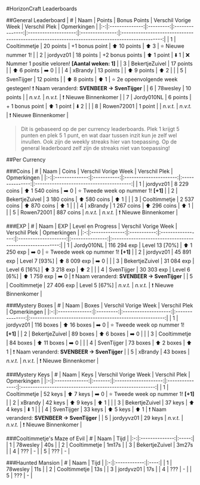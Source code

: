 #HorizonCraft Leaderboards

##General Leaderboard
| # |      Naam      |   Points  |   Bonus Points  | Verschil Vorige Week |  Verschil Plek  |                                           Opmerkingen                                           |
|:-:|:--------------:|:---------:|:---------------:|:--------------------:|:---------------:|:-----------------------------------------------------------------------------------------------:|
| 1 |  Cooltimmetje  | 20 points |  +1 bonus point | :arrow_up: 10 points |   :arrow_up: 3  |                                     :star: Nieuwe nummer 1!                                     |
| 2 |    jordyvz01   | 18 points | +2 bonus points |  :arrow_up: 1 point  |  :arrow_down: 1 |                       :x: Nummer 1 positie veloren! **[Aantal weken: 1]**                       |
| 3 | BekertjeZuivel | 17 points |                 |  :arrow_up: 6 points | :arrow_right: 0 |                                                                                                 |
| 4 |     xBrandy    | 13 points |                 |  :arrow_up: 9 points |   :arrow_up: 2  |                                                                                                 |
| 5 |   SvenTijger   | 12 points |                 |  :arrow_up: 8 points |   :arrow_up: 1  | :star: 2e opeenvolgende week gestegen! :exclamation: Naam veranderd: **SVENBEER -> SvenTijger** |
| 6 |    78wesley    | 10 points |                 |       *n.v.t.*       |     *n.v.t.*    |                                 :exclamation: Nieuwe Binnenkomer                                |
| 7 |   Jordy010NL   |  6 points | + 1 bonus point |  :arrow_up: 1 point  |  :arrow_down: 2 |                                                                                                 |
| 8 |   Rowen72001   |  1 point  |                 |       *n.v.t.*       |     *n.v.t.*    |                                 :exclamation: Nieuwe Binnenkomer                                |

> Dit is gebaseerd op de per currency leaderboards. 
> Plek 1 krijgt 5 punten en plek 5 1 punt, en wat daar tussen inzit kun je zelf wel invullen.
> Ook zijn de weekly streaks hier van toepassing. Op de general leaderboard zelf zijn de streaks niet van toepassing!

##Per Currency

###Coins
| # |      Naam      |    Coins    |  Verschil Vorige Week  |  Verschil Plek  |                Opmerkingen               |
|:-:|:--------------:|:-----------:|:----------------------:|:---------------:|:----------------------------------------:|
| 1 |    jordyvz01   | 8 229 coins | :arrow_up: 1 540 coins | :arrow_right: 0 | :star: Tweede week op nummer 1! **[+1]** |
| 2 | BekertjeZuivel | 3 180 coins |  :arrow_up: 580 coins  |   :arrow_up: 1  |                                          |
| 3 |  Cooltimmetje  | 2 537 coins |  :arrow_up: 870 coins  |   :arrow_up: 1  |                                          |
| 4 |     xBrandy    | 1 267 coins |  :arrow_up: 296 coins  |   :arrow_up: 1  |                                          |
| 5 |   Rowen72001   |  887 coins  |        *n.v.t.*        |     *n.v.t.*    |     :exclamation: Nieuwe Binnenkomer     |

###EXP
| # |      Naam      |     EXP     | Level en Progress | Verschil Vorige Week |  Verschil Plek  |                        Opmerkingen                       |
|:-:|:--------------:|:-----------:|:-----------------:|:--------------------:|:---------------:|:--------------------------------------------------------:|
| 1 |   Jordy010NL   | 116 294 exp |   Level 13 [70%]  | :arrow_up: 1 250 exp | :arrow_right: 0 |         :star: Tweede week op nummer 1! **[+1]**         |
| 2 |    jordyvz01   |  45 891 exp |   Level 7 [93%]   | :arrow_up: 8 009 exp | :arrow_right: 0 |                                                          |
| 3 | BekertjeZuivel |  31 084 exp |   Level 6 [16%]   | :arrow_up: 3 218 exp |   :arrow_up: 2  |                                                          |
| 4 |   SvenTijger   |  30 303 exp |    Level 6 [6%]   | :arrow_up: 1 759 exp | :arrow_right: 0 | :exclamation: Naam veranderd: **SVENBEER -> SvenTijger** |
| 5 |  Cooltimmetje  |  27 406 exp |   Level 5 [67%]   |       *n.v.t.*       |     *n.v.t.*    |             :exclamation: Nieuwe Binnenkomer             |

###Mystery Boxes
| # |      Naam      |   Boxes   | Verschil Vorige Week |  Verschil Plek  |                        Opmerkingen                       |
|:-:|:--------------:|:---------:|:--------------------:|:---------------:|:--------------------------------------------------------:|
| 1 |    jordyvz01   | 116 boxes |  :arrow_up: 16 boxes | :arrow_right: 0 |         :star: Tweede week op nummer 1! **[+1]**         |
| 2 | BekertjeZuivel |  89 boxes |  :arrow_up: 6 boxes  | :arrow_right: 0 |                                                          |
| 3 |  Cooltimmetje  |  84 boxes |  :arrow_up: 11 boxes | :arrow_right: 0 |                                                          |
| 4 |   SvenTijger   |  73 boxes |  :arrow_up: 2 boxes  |   :arrow_up: 1  | :exclamation: Naam veranderd: **SVENBEER -> SvenTijger** |
| 5 |     xBrandy    |  43 boxes |       *n.v.t.*       |     *n.v.t.*    |             :exclamation: Nieuwe Binnenkomer             |

###Mystery Keys
| # |      Naam      |   Keys  | Verschil Vorige Week |  Verschil Plek  |                        Opmerkingen                       |
|:-:|:--------------:|:-------:|:--------------------:|:---------------:|:--------------------------------------------------------:|
| 1 |  Cooltimmetje  | 52 keys |   :arrow_up: 7 keys  | :arrow_right: 0 |         :star: Tweede week op nummer 1! **[+1]**         |
| 2 |     xBrandy    | 42 keys |   :arrow_up: 9 keys  |   :arrow_up: 1  |                                                          |
| 3 | BekertjeZuivel | 37 keys |   :arrow_up: 4 keys  |  :arrow_down: 1 |                                                          |
| 4 |   SvenTijger   | 33 keys |   :arrow_up: 5 keys  |   :arrow_up: 1  | :exclamation: Naam veranderd: **SVENBEER -> SvenTijger** |
| 5 |   jordyyvz01   | 29 keys |       *n.v.t.*       |     *n.v.t.*    |             :exclamation: Nieuwe Binnenkomer             |

###Cooltimmetje's Maze of Evil
| # |      Naam      |  Tijd |
|:-:|:--------------:|:-----:|
| 1 |    78wesley    |  40s  |
| 2 |  Cooltimmetje  | 1m17s |
| 3 | BekertjeZuivel | 3m27s |
| 4 |       ???      |   -   |
| 5 |       ???      |   -   |

###Haunted Mansion
| # |     Naam     | Tijd |
|:-:|:------------:|:----:|
| 1 |   78wesley   |  11s |
| 2 | Cooltimmetje |  13s |
| 3 |   jordyvz01  |  17s |
| 4 |      ???     |   -  |
| 5 |      ???     |   -  |
